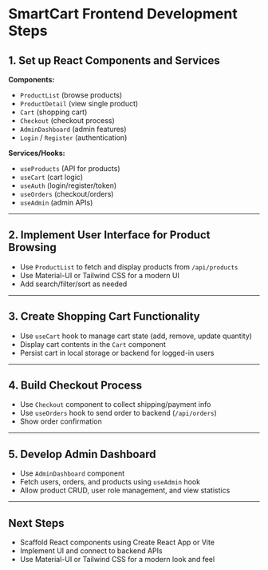 # SmartCart Frontend Development Steps

## 1. Set up React Components and Services

**Components:**
- `ProductList` (browse products)
- `ProductDetail` (view single product)
- `Cart` (shopping cart)
- `Checkout` (checkout process)
- `AdminDashboard` (admin features)
- `Login` / `Register` (authentication)

**Services/Hooks:**
- `useProducts` (API for products)
- `useCart` (cart logic)
- `useAuth` (login/register/token)
- `useOrders` (checkout/orders)
- `useAdmin` (admin APIs)

---

## 2. Implement User Interface for Product Browsing
- Use `ProductList` to fetch and display products from `/api/products`
- Use Material-UI or Tailwind CSS for a modern UI
- Add search/filter/sort as needed

---

## 3. Create Shopping Cart Functionality
- Use `useCart` hook to manage cart state (add, remove, update quantity)
- Display cart contents in the `Cart` component
- Persist cart in local storage or backend for logged-in users

---

## 4. Build Checkout Process
- Use `Checkout` component to collect shipping/payment info
- Use `useOrders` hook to send order to backend (`/api/orders`)
- Show order confirmation

---

## 5. Develop Admin Dashboard
- Use `AdminDashboard` component
- Fetch users, orders, and products using `useAdmin` hook
- Allow product CRUD, user role management, and view statistics

---

## Next Steps
- Scaffold React components using Create React App or Vite
- Implement UI and connect to backend APIs
- Use Material-UI or Tailwind CSS for a modern look and feel 